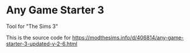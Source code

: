 # Any Game Starter 3
Tool for "The Sims 3"

This is the source code for https://modthesims.info/d/406814/any-game-starter-3-updated-v-2-6.html
